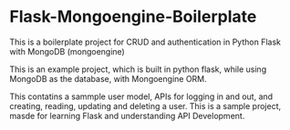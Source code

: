 # Flask-Mongoengine-Boilerplate
This is a boilerplate project for CRUD and authentication in Python Flask with MongoDB (mongoengine)

This is an example project, which is built in python flask, while using MongoDB as the database, with Mongoengine ORM.

This contatins a sammple user model, APIs for logging in and out, and creating, reading, updating and deleting a user.
This is a sample project, masde for learning Flask and understanding API Development.
